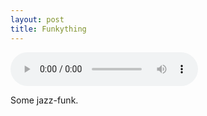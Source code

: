 ```yaml
---
layout: post
title: Funkything
---
```


<audio controls="controls" src="/assets/audio/Funkything.mp3"></audio>

Some jazz-funk.
